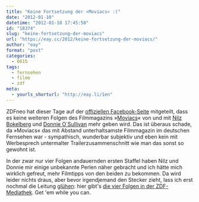 ```yaml
---
title: "Keine Fortsetzung der »Moviacs« :("
date: "2012-01-10"
datetime: "2012-01-10 17:45:50"
id: "18374"
slug: "keine-fortsetzung-der-moviacs"
url: "https://eay.cc/2012/keine-fortsetzung-der-moviacs/"
author: "eay"
format: "post"
categories:
  - 0815
tags:
  - fernsehen
  - filme
  - zdf
meta:
  - yourls_shorturl: "http://eay.li/1en"
---
```


ZDFneo hat dieser Tage auf der [offiziellen Facebook-Seite](https://www.facebook.com/ZDFneo) mitgeteilt, dass es keine weiteren Folgen des Filmmagazins »[Moviacs](http://neo.zdf.de/ZDFde/inhalt/25/0,1872,8319961,00.html)« von und mit [Nilz Bokelberg](http://twitter.com/nilzenburger) und [Donnie O´Sullivan](http://twitter.com/donniedubson) mehr geben wird. Das ist überaus schade, da »Moviacs« das mit Abstand unterhaltsamste Filmmagazin im deutschen Fernsehen war - sympathisch, wunderbar subjektiv und eben kein mit Werbesprech untermalter Trailerzusammenschnitt wie man das sonst so gewohnt ist.

In der zwar nur vier Folgen andauernden ersten Staffel haben Nilz und Donnie mir einige unbekannte Perlen näher gebracht und ich hätte mich wirklich gefreut, mehr Filmtipps von den beiden zu bekommen. Da wird leider nichts draus, aber bevor irgendjemand den Stecker zieht, lass ich erst nochmal die Leitung [glühen](http://appdrive.net/mediathek/): hier gibt's [die vier Folgen in der ZDF-Mediathek](http://www.zdf.de/ZDFmediathek/hauptnavigation/startseite/#/suche/moviacs). Get 'em while you can.
